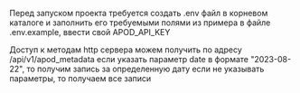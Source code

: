 Перед запуском проекта требуется создать .env файл в корневом каталоге и заполнить его требуемыми полями из примера в файле .env.example, ввести свой APOD_API_KEY

Доступ к методам http сервера можем получить по адресу /api/v1/apod_metadata
    если указать параметр date в формате "2023-08-22", то получим запись за определенную дату
    если не указывать параметры, то получаем все записи